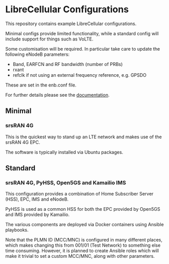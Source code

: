 # LibreCellular Configurations

This repository contains example LibreCellular configurations.

Minimal configs provide limited functionality, while a standard config will include support for things such as VoLTE.

Some customisation will be required. In particular take care to update the following eNodeB parameters:

* Band, EARFCN and RF bandwidth (number of PRBs)
* rxant 
* refclk if not using an external frequency reference, e.g. GPSDO

These are set in the enb.conf file.

For further details please see the [documentation](https://librecellular.org/user/).

## Minimal

### srsRAN 4G

This is the quickest way to stand up an LTE network and makes use of the srsRAN 4G EPC.

The software is typically installed via Ubuntu packages.

## Standard

### srsRAN 4G, PyHSS, Open5GS and Kamailio IMS

This configuration provides a combination of Home Subscriber Server (HSS), EPC, IMS and eNodeB.

PyHSS is used as a common HSS for both the EPC provided by Open5GS and IMS provided by Kamailio.

The various components are deployed via Docker containers using Ansible playbooks.

Note that the PLMN ID (MCC/MNC) is configured in many different places, which makes changing this from 001/01 (Test Network) to something else time consuming. However, it is planned to create Ansible roles which will make it trivial to set a custom MCC/MNC, along with other parameters.
